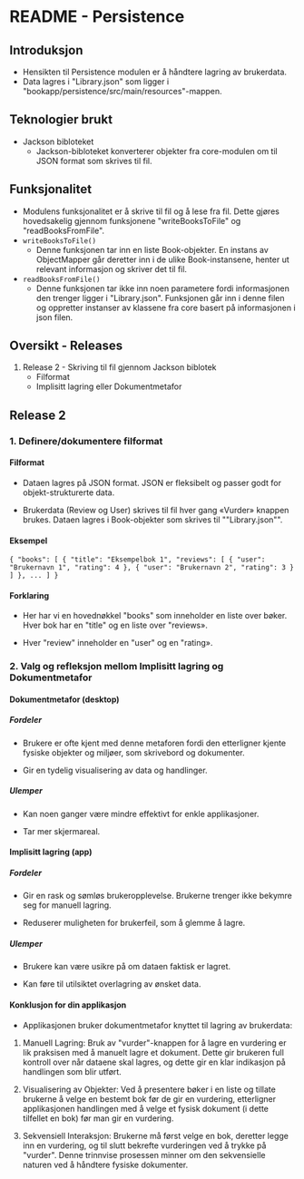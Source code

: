 # README - Persistence

## Introduksjon

* Hensikten til Persistence modulen er å håndtere lagring av brukerdata.
* Data lagres i "Library.json" som ligger i "bookapp/persistence/src/main/resources"-mappen.

## Teknologier brukt

* Jackson bibloteket
  * Jackson-bibloteket konverterer objekter fra core-modulen om til JSON format som skrives til fil.

## Funksjonalitet

* Modulens funksjonalitet er å skrive til fil og å lese fra fil. Dette gjøres hovedsakelig gjennom funksjonene "writeBooksToFile" og "readBooksFromFile".
* ```writeBooksToFile()```
  * Denne funksjonen tar inn en liste Book-objekter. En instans av ObjectMapper går deretter inn i de ulike Book-instansene, henter ut relevant informasjon og skriver det til fil.
* ```readBooksFromFile()```
  * Denne funksjonen tar ikke inn noen parametere fordi informasjonen den trenger ligger i "Library.json". Funksjonen går inn i denne filen og oppretter instanser av klassene fra core basert på informasjonen i json filen.


## Oversikt - Releases

1. Release 2 - Skriving til fil gjennom Jackson biblotek
   * Filformat
   * Implisitt lagring eller Dokumentmetafor

## Release 2

### 1. Definere/dokumentere filformat

#### Filformat

* Dataen lagres på JSON format. JSON er fleksibelt og passer godt for objekt-strukturerte data.  

* Brukerdata (Review og User) skrives til fil hver gang «Vurder» knappen brukes. Dataen lagres i Book-objekter som skrives til ""Library.json"".

#### Eksempel

```
{ "books": [ { "title": "Eksempelbok 1", "reviews": [ { "user": "Brukernavn 1", "rating": 4 }, { "user": "Brukernavn 2", "rating": 3 } ] }, ... ] }
```

#### Forklaring

* Her har vi en hovednøkkel "books" som inneholder en liste over bøker. Hver bok har en "title" og en liste over "reviews».

* Hver "review" inneholder en "user" og en "rating».

### 2. Valg og refleksjon mellom Implisitt lagring og Dokumentmetafor

#### Dokumentmetafor (desktop)

##### Fordeler

* Brukere er ofte kjent med denne metaforen fordi den etterligner kjente fysiske objekter og miljøer, som skrivebord og dokumenter.

* Gir en tydelig visualisering av data og handlinger.

##### Ulemper

* Kan noen ganger være mindre effektivt for enkle applikasjoner.

* Tar mer skjermareal.

#### Implisitt lagring (app)

##### Fordeler

* Gir en rask og sømløs brukeropplevelse. Brukerne trenger ikke bekymre seg for manuell lagring.

* Reduserer muligheten for brukerfeil, som å glemme å lagre.

##### Ulemper

* Brukere kan være usikre på om dataen faktisk er lagret.

* Kan føre til utilsiktet overlagring av ønsket data.

#### Konklusjon for din applikasjon

* Applikasjonen bruker dokumentmetafor knyttet til lagring av brukerdata:  

1. Manuell Lagring: Bruk av "vurder"-knappen for å lagre en vurdering er lik praksisen med å manuelt lagre et dokument. Dette gir brukeren full kontroll over når dataene skal lagres, og dette gir en klar indikasjon på handlingen som blir utført.  

2. Visualisering av Objekter: Ved å presentere bøker i en liste og tillate brukerne å velge en bestemt bok før de gir en vurdering, etterligner applikasjonen handlingen med å velge et fysisk dokument (i dette tilfellet en bok) før man gir en vurdering.  

3. Sekvensiell Interaksjon: Brukerne må først velge en bok, deretter legge inn en vurdering, og til slutt bekrefte vurderingen ved å trykke på "vurder". Denne trinnvise prosessen minner om den sekvensielle naturen ved å håndtere fysiske dokumenter.
